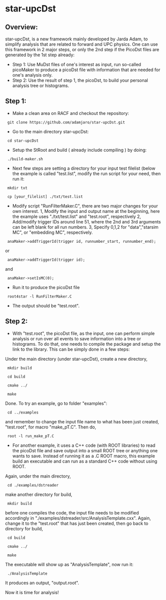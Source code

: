 # star-upcDst

## Overview:

<text>star-upcDst</text>, is a new framework mainly developed by Jarda Adam, to simplify analysis that are related to forward and UPC physics. One can use this framework in 2 major steps, or only the 2nd step if the PicoDst files are generated by the 1st step already:

- Step 1: Use MuDst files of one's interest as input, run so-called picoMaker to produce a picoDst file with information that are needed for one's analysis only. 
- Step 2: Use the result of step 1, the picoDst, to build your personal analysis tree or histograms. 


## Step 1:

- Make a clean area on RACF and checkout the repository:

<pre><code> git clone https://github.com/adamjaro/star-upcDst.git </pre></code>

- Go to the main directory star-upcDst:

<pre><code> cd star-upcDst </pre></code>

- Setup the StRoot and build ( already include compiling ) by doing:

<pre><code> ./build-maker.sh </pre></code>

- Next few steps are setting a directory for your input test filelist (below the example is called "test.list", modify the run script for your need, then run it:

<pre><code> mkdir txt </pre></code>
<pre><code> cp [your_filelist] ./txt/test.list </pre></code>

- Modify script "RunFilterMaker.C", there are two major changes for your own interest. 1, Modify the input and output name at the beginning, here the example uses "./txt/test.list" and "test.root", respectively 2, Add/modify trigger IDs around line 51, where the 2nd and 3rd arguments can be left blank for all run numbers. 3, Specify 0,1,2 for "data","starsim MC", or "embedding MC", respectively.

<pre><code> anaMaker->addTriggerId(trigger id, runnumber_start, runnumber_end); </pre></code> 

or

<pre><code> anaMaker->addTriggerId(trigger id); </pre></code>

and 

<pre><code> anaMaker->setIsMC(0); </pre></code>

- Run it to produce the picoDst file

<pre><code> root4star -l RunFilterMaker.C </pre></code>

- The output should be "test.root".  


## Step 2:

- With "test.root", the picoDst file, as the input, one can perform simple analysis or run over all events to save information into a tree or histograms. To do that, one needs to compile the package and setup the link to the library. This can be simply done in a few steps:

Under the main directory (under star-upcDst), create a new directory,

<pre><code> mkdir build </pre></code>
<pre><code> cd build </code></pre>
<pre><code> cmake ../ </code></pre>
<pre><code> make </code></pre>

Done. To try an example, go to folder "examples":

<pre><code> cd ../examples </code></pre>

and remember to change the input file name to what has been just created, "test.root", for macro "make_pT.C". Then do, 

<pre><code> root -l run_make_pT.C </code></pre>


- For another example, it uses a C++ code (with ROOT libraries) to read the picoDst file and save output into a small ROOT tree or anything one wants to save. Instead of running it as a .C ROOT macro, this example build an executable and can run as a standard C++ code without using ROOT.

Again, under the main directory, 

<pre><code> cd ./examples/dstreader </code></pre>

make another directory for build,

<pre><code> mkdir build </code></pre>

before one compiles the code, the input file needs to be modified accordingly in "./examples/dstreader/src/AnalysisTemplate.cxx". Again, change it to the "test.root" that has just been created, then go back to directory for build,


<pre><code> cd build </code></pre>
<pre><code> cmake ../ </code></pre>
<pre><code> make </code></pre>

The executable will show up as "AnalysisTemplate", now run it:

<pre><code> ./AnalysisTemplate </code></pre>

It produces an output, "output.root". 

Now it is time for analysis!


